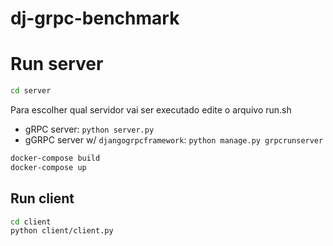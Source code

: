 # dj-grpc-benchmark

# Run server

```sh
cd server
```

Para escolher qual servidor vai ser executado edite o arquivo run.sh
  - gRPC server: `python server.py`
  - gGRPC server w/ `djangogrpcframework`: `python manage.py grpcrunserver`

```sh
docker-compose build
docker-compose up
```

## Run client

```sh
cd client
python client/client.py
```